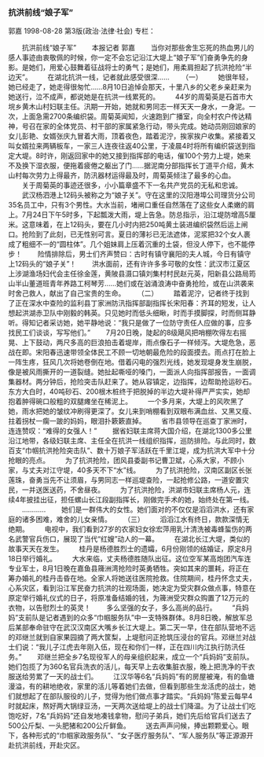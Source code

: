 ### 抗洪前线“娘子军”
郭嘉
1998-08-28
第3版(政治·法律·社会)
专栏：

　　抗洪前线“娘子军”
　　本报记者  郭嘉
　　当你对那些舍生忘死的热血男儿的感人事迹由衷敬佩的时候，你一定不会忘记沿江大堤上“娘子军”们奋勇争先的身影。是她们，用爱心鼓舞着征战将士的勇气；是她们，用柔肩担起了抗洪抢险“半边天”。
　　在湖北抗洪一线，记者就此感受很深……
　　（一）
　　她很年轻，她已经走了，她走得很匆忙……8月10日追悼会那天，十里八乡的父老乡亲赶来为她送行，泣不成声，都说她是在抗洪一线累死的。
　　44岁的周菊英是石首市大垸乡黄木山村妇联主任。汛期一开始，她就和男同志一样天天一身水，一身泥。一次，上面急需2700条编织袋。周菊英闻知，火速跑到广播室，向全村农户传达精神，号召在家的全体党员、村干部的家属紧急行动，带头完成。她动员刚回娘家的女儿彭艳、女婿张庆九冒着大雨，顶着夜色，踏着泥泞，挨家挨户收集。紧接着又叫女婿拉来两辆板车，一家三人连夜往返40公里，于凌晨4时将所有编织袋送到指定大堤。8时许，刚返回家中的她又接到指挥部的电话，催100个劳力上堤，她来不及换下湿衣服，便拖着疲倦之躯出了门……据泥南分部指挥长丁道平介绍，黄木山村每次劳力上得最齐，防汛器材运得最及时，周菊英倾注了最多的心血。
　　关于周菊英的事迹还很多，小小篇章盛不下一名共产党员的无私和忠诚。
　　武汉杨泗港上12码头被称之为“娘子关”。守在这里的汉阳港埠公司理货分公司35名员工中，只有3个男性。大水当前，堵闸口重任自然落在了这些女人柔嫩的肩上。7月24日下午5时多，下起瓢泼大雨，堤上告急。防总指示，沿江堤防增高5厘米。这意味着，在上12码头，要在几小时内把250吨黄土装进编织袋然后运上闸口。抢险到了此刻，已无性别可言。夏日的薄衫已无法遮体，泥浆把32个女人裹成了粗细不一的“圆柱体”。几个姐妹肩上压着沉重的土袋，但没人停下，也不能停步！
　　险情排除后，男士们齐声赞曰：古时有镇守襄阳的夫人城，今日有镇守上12码头的“娘子关”！
　　洪水面前，还有许许多多可敬的女性：武汉市江夏区上涉湖渔场妇代会主任徐金莲，黄陂县滠口镇刘集村村民赵元英，阳新县公路局筠山半山董道班青年养路工柯琴芳……她们或在汹涌浪涛中奋勇抢险，或在山洪袭来时舍己救人，献出了自己宝贵的生命。
　　（二）
　　踏着泥泞，记者终于找到了正在深水中查险的监利县丁家洲防汛指挥部副指挥长宋阳春：齐耳的短发，让人想起洪湖赤卫队中刚毅的韩英。只见她时而低头细瞅，时而手摸脚探，时而侧耳静听。得知记者采访她，她平静地说：“我只是做了一位防守责任人应做的事，应多找民工们谈谈，写写他们。”
　　7月20日晚，陡起的8级飓风把哨棚吹得左右摇晃、上下鼓动，两尺多高的巨浪拍击着堤岸，雨点像石子一样倾泻。大堤危急，恶战在即。宋阳春迅速带领全体民工不顾一切地朝最危险的段面摸去。雨点打在脸上一阵生疼，狂风几次将她卷倒在地。借着闪电的强烈光线，她发现堤身发生崩脱，像是被风雨撕开的一道裂缝。她扯起嘶哑的嗓门，一面派人向指挥部报告，一面调集器材。两分钟后，抢险突击队赶来了。她从容镇定，边指挥，边帮助抢运砂石。东方大白时，40吨砂石、200根木桩终于把脱掉的半边大堤补得严严实实，她却抱着肿得碗口般粗的双腿瘫坐在稀泥上。
　　一个多月来，大堤上的风吹黑了她，雨水把她的皱纹冲刷得更深了。女儿来到哨棚看到双眼布满血丝、又黑又瘦、拄着拐杖一瘸一跛的妈妈，眼泪扑簌簌直掉。
　　省市县领导在巡查丁家洲时，连连赞叹：“难得的女强人！”
　　据省妇联主席蒋大国介绍，在湖北1300多公里沿江地带，各级妇联主席、主任全在抗洪一线组织指挥，巡防排险。与此同时，数百支“巾帼抗洪抢险突击队”、数十万娘子军活跃在千里江堤，成为抗洪大军中十分抢眼的亮点。
　　为了抗洪抢险，团风县委副书记曹卫斌，心系大家，不顾小家，与丈夫对江守堤，40多天不下“水”线。
　　为了抗洪抢险，汉南区副区长张莲珠，奋勇当先不让须眉，与男同志一样巡堤查险，一起抢修公路，一道安置灾民，一并送医送药，不舍昼夜。
　　为了抗洪抢险，洪湖市妇联主席杨人元，连续4年披挂出征，担任螺山长江段副指挥长，刚做完手术的她，始终处在第一线。
　　…………
　　她们是一群伟大的女性。她们面对的不仅仅是滔滔洪水，还有家庭的诸多困难，难舍的儿女亲情。
　　（三）
　　滔滔江水有终日，款款深情无绝期。
　　电视中，我们看到27岁的农家妇女徐宏萍用乳汁清洗被毒蜂蜇伤的两名武警官兵伤口，展现了当代“红嫂”动人的一幕。
　　在湖北长江大堤，类似的故事天天在发生。
　　桂丹是杨德胜烈士的遗孀，6月份刚领的结婚证，原定8月18日举行婚礼。
　　大水来临，丈夫杨德胜随队出征。这位空军某高炮团汽车连专业军士，8月1日晚在嘉鱼县簰洲湾抢险时英勇牺牲。突如其来的噩耗，将正在筹办婚礼的桂丹击昏在地。全家人将她送往医院抢救。住院期间，桂丹怀念丈夫，心系灾区，看到沿江军民奋力抗洪的壮观场面，她决定为受灾群众做点事，特意在原定举行婚礼仪式的日子，将原准备结婚的钱，为簰洲受灾群众购置了12万元的衣物，以告慰烈士的英灵！
　　多么坚强的女子，多么高尚的品行。
　　“兵妈妈”支前队是记者遇到的众多“巾帼服务队”中一支特殊群体。8月8日晚，解放军总后某部奉命驻守在武汉汉南区大嘴乡长江大堤上。第二天一早，住在部队营地不远的邓继兰就到自家果园摘了两大筐梨，上堤慰问正抢筑压浸台的官兵。邓继兰对战士们说：“我儿子江虎去年刚入伍，现在和你们一样，正在四川内江执行防汛任务。”
　　邓继兰把全乡7名现役军人的母亲组织起来，成立一个“兵妈妈”支前队。她们包揽了为360名官兵洗衣的活儿，每天早上去收集脏衣服，晚上把洗净的干衣服送给劳累了一天的战士们。
　　江汉华等6名“兵妈妈”有的房屋被淹，有的鱼塘漫溢，有的耕地绝收，家里的活儿等着她们去做，但看到那些生龙活虎的战士，她们就想起了在部队服役的儿子，觉得为他们做点事才踏实。“兵妈妈”陈爱云每早4时就起床，熬好两大锅绿豆汤，一天两次送给堤上的战士们降温。为了让战士们吃饱吃好，7名“兵妈妈”还自发地凑钱拿物，慰问子弟兵，她们先后给官兵们送去了500公斤梨、一头肥猪和200公斤鲜鱼。
　　送去声声问候，捧出颗颗爱心。眼下，各种形式的“巾帼家政服务队”、“女子医疗服务队”、“军人服务队”等正源源开赴抗洪前线，开赴灾区。

